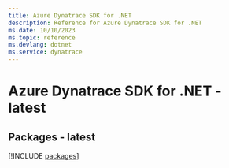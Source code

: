 ```yaml
---
title: Azure Dynatrace SDK for .NET
description: Reference for Azure Dynatrace SDK for .NET
ms.date: 10/10/2023
ms.topic: reference
ms.devlang: dotnet
ms.service: dynatrace
---
```

# Azure Dynatrace SDK for .NET - latest
## Packages - latest
[!INCLUDE [packages](dynatrace-index.md)]